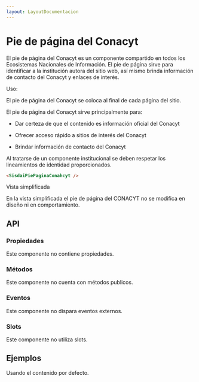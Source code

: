 ```yaml
---
layout: LayoutDocumentacion
---
```


# Pie de página del Conacyt

El pie de página del Conacyt es un componente compartido en todos los Ecosistemas Nacionales de Información. El pie de página sirve para identificar a la institución autora del sitio web, así mismo brinda información de contacto del Conacyt y enlaces de interés.

Uso:

El pie de página del Conacyt se coloca al final de cada página del sitio.

El pie de página del Conacyt sirve principalmente para:

- Dar certeza de que el contenido es información oficial del Conacyt

- Ofrecer acceso rápido a sitios de interés del Conacyt

- Brindar información de contacto del Conacyt

Al tratarse de un componente institucional se deben respetar los lineamientos de identidad proporcionados.

```html
<SisdaiPiePaginaConahcyt />
```

Vista simplificada

En la vista simplificada el pie de página del CONACYT no se modifica en diseño ni en comportamiento.

<section id="api">

## API

### Propiedades

Este componente no contiene propiedades.

### Métodos

Este componente no cuenta con métodos publicos.

### Eventos

Este componente no dispara eventos externos.

### Slots

Este componente no utiliza slots.

</section>
<section id="ejemplos">

## Ejemplos

Usando el contenido por defecto.

<utils-ejemplo-doc ruta="pie-pagina-conahcyt/basico.vue"/>

</section>

